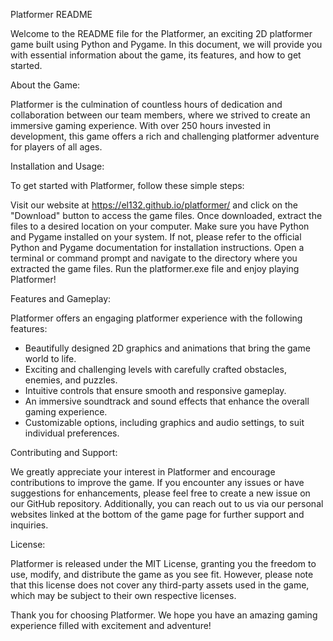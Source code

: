 Platformer README

Welcome to the README file for the Platformer, an exciting 2D platformer game built using Python and Pygame. In this document, we will provide you with essential information about the game, its features, and how to get started.


About the Game: 

Platformer is the culmination of countless hours of dedication and collaboration between our team members, where we strived to create an immersive gaming experience. With over 250 hours invested in development, this game offers a rich and challenging platformer adventure for players of all ages.


Installation and Usage: 

To get started with Platformer, follow these simple steps:

Visit our website at https://el132.github.io/platformer/ and click on the "Download" button to access the game files.
Once downloaded, extract the files to a desired location on your computer.
Make sure you have Python and Pygame installed on your system. If not, please refer to the official Python and Pygame documentation for installation instructions.
Open a terminal or command prompt and navigate to the directory where you extracted the game files.
Run the platformer.exe file and enjoy playing Platformer!


Features and Gameplay: 

Platformer offers an engaging platformer experience with the following features:

- Beautifully designed 2D graphics and animations that bring the game world to life.
- Exciting and challenging levels with carefully crafted obstacles, enemies, and puzzles.
- Intuitive controls that ensure smooth and responsive gameplay.
- An immersive soundtrack and sound effects that enhance the overall gaming experience.
- Customizable options, including graphics and audio settings, to suit individual preferences.


Contributing and Support: 

We greatly appreciate your interest in Platformer and encourage contributions to improve the game. If you encounter any issues or have suggestions for enhancements, please feel free to create a new issue on our GitHub repository. Additionally, you can reach out to us via our personal websites linked at the bottom of the game page for further support and inquiries.


License: 

Platformer is released under the MIT License, granting you the freedom to use, modify, and distribute the game as you see fit. However, please note that this license does not cover any third-party assets used in the game, which may be subject to their own respective licenses.

Thank you for choosing Platformer. We hope you have an amazing gaming experience filled with excitement and adventure!
